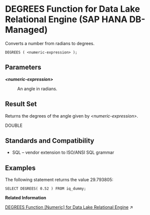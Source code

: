 <!-- loio0e25a5ef993c45a582df334ea2178db7 -->

# DEGREES Function for Data Lake Relational Engine \(SAP HANA DB-Managed\)

Converts a number from radians to degrees.



```
DEGREES ( <numeric-expression> );
```



<a name="loio0e25a5ef993c45a582df334ea2178db7__section_vst_m1m_srb"/>

## Parameters


<dl>
<dt><b>

*<numeric-expression\>*

</b></dt>
<dd>

An angle in radians.



</dd>
</dl>



<a name="loio0e25a5ef993c45a582df334ea2178db7__section_wzr_p1m_srb"/>

## Result Set

Returns the degrees of the angle given by *<numeric-expression\>*.

DOUBLE



<a name="loio0e25a5ef993c45a582df334ea2178db7__section_frg_q1m_srb"/>

## Standards and Compatibility

-   SQL – vendor extension to ISO/ANSI SQL grammar



<a name="loio0e25a5ef993c45a582df334ea2178db7__section_w5s_q1m_srb"/>

## Examples

The following statement returns the value 29.793805:

```
SELECT DEGREES( 0.52 ) FROM iq_dummy;
```

**Related Information**  


[DEGREES Function \[Numeric\] for Data Lake Relational Engine](https://help.sap.com/viewer/19b3964099384f178ad08f2d348232a9/2024_3_QRC/en-US/a54c87d684f21015a9b9f518179a73ff.html "Converts a number from radians to degrees.") :arrow_upper_right:


